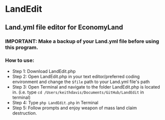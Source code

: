 # LandEdit
## Land.yml file editor for EconomyLand

### IMPORTANT: Make a backup of your Land.yml file before using this program. 

### How to use:
* Step 1: Download LandEdit.php
* Step 2: Open LandEdit.php in your text editor/preferred coding environment and change the ```$file``` path to your Land.yml file's path
* Step 3: Open Terminal and navigate to the folder LandEdit.php is located in.
(i.e. type ```cd /Users/keithdavis/Documents/GitHub/LandEdit``` in terminal)
* Step 4: Type ```php LandEdit.php``` in Terminal
* Step 5: Follow prompts and enjoy weapon of mass land claim destruction. 

